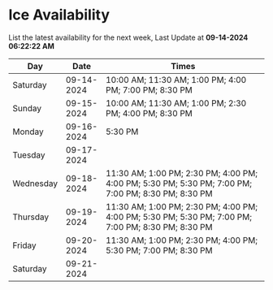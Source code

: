 # Ice Availability

List the latest availability for the next week, Last Update at **09-14-2024 06:22:22 AM**

| Day         | Date        | Times       |
| ----------- | ----------- | ----------- |
|Saturday|09-14-2024|10:00 AM; 11:30 AM; 1:00 PM; 4:00 PM; 7:00 PM; 8:30 PM|
|Sunday|09-15-2024|10:00 AM; 11:30 AM; 1:00 PM; 2:30 PM; 4:00 PM; 8:30 PM|
|Monday|09-16-2024|5:30 PM|
|Tuesday|09-17-2024||
|Wednesday|09-18-2024|11:30 AM; 1:00 PM; 2:30 PM; 4:00 PM; 4:00 PM; 5:30 PM; 5:30 PM; 7:00 PM; 7:00 PM; 8:30 PM; 8:30 PM|
|Thursday|09-19-2024|11:30 AM; 1:00 PM; 2:30 PM; 4:00 PM; 4:00 PM; 5:30 PM; 5:30 PM; 7:00 PM; 7:00 PM; 8:30 PM; 8:30 PM|
|Friday|09-20-2024|11:30 AM; 1:00 PM; 2:30 PM; 4:00 PM; 5:30 PM; 7:00 PM; 8:30 PM|
|Saturday|09-21-2024||
